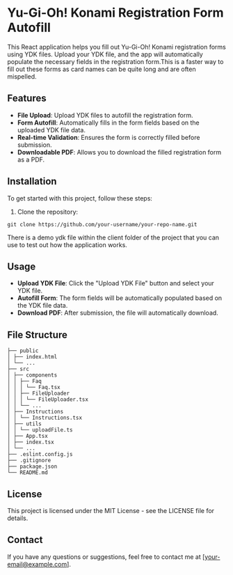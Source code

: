 # Yu-Gi-Oh! Konami Registration Form Autofill

This React application helps you fill out Yu-Gi-Oh! Konami registration forms using YDK files. Upload your YDK file, and the app will automatically populate the necessary fields in the registration form.This is a faster way to fill out these forms as card names can be quite long and are often mispelled.

## Features

- **File Upload**: Upload YDK files to autofill the registration form.
- **Form Autofill**: Automatically fills in the form fields based on the uploaded YDK file data.
- **Real-time Validation**: Ensures the form is correctly filled before submission.
- **Downloadable PDF**: Allows you to download the filled registration form as a PDF.

## Installation

To get started with this project, follow these steps:

1. Clone the repository:
```
git clone https://github.com/your-username/your-repo-name.git
```

There is a demo ydk file within the client folder of the project that you can use to test out how the application works.

## Usage

- **Upload YDK File**: Click the "Upload YDK File" button and select your YDK file.
- **Autofill Form**: The form fields will be automatically populated based on the YDK file data.
- **Download PDF**: After submission, the file will automatically download.

## File Structure

```
├── public
│ ├── index.html
│ └── ...
├── src
│ ├── components
│ │ ├── Faq
│ │ │ └── Faq.tsx
│ │ ├── FileUploader
│ │ │ └── FileUploader.tsx
│ │ └── ...
│ ├── Instructions
│ │ └── Instructions.tsx
│ ├── utils
│ │ └── uploadFile.ts
│ ├── App.tsx
│ ├── index.tsx
│ └── ...
├── .eslint.config.js
├── .gitignore
├── package.json
└── README.md
```
## License

This project is licensed under the MIT License - see the LICENSE file for details.

## Contact

If you have any questions or suggestions, feel free to contact me at [your-email@example.com].